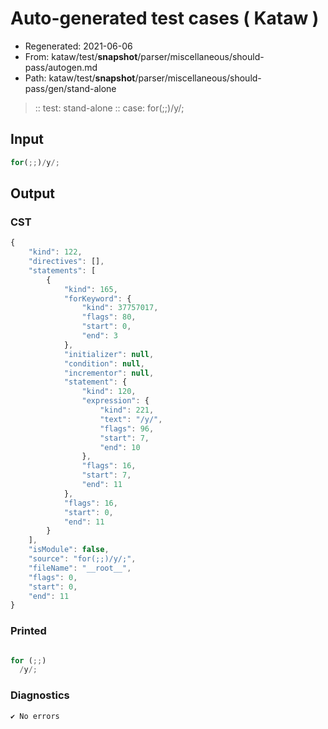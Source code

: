 # Auto-generated test cases ( Kataw )
- Regenerated: 2021-06-06
- From: kataw/test/__snapshot__/parser/miscellaneous/should-pass/autogen.md
- Path: kataw/test/__snapshot__/parser/miscellaneous/should-pass/gen/stand-alone
> :: test: stand-alone
> :: case: for(;;)/y/;
## Input

`````js
for(;;)/y/;
`````
## Output

### CST

```javascript
{
    "kind": 122,
    "directives": [],
    "statements": [
        {
            "kind": 165,
            "forKeyword": {
                "kind": 37757017,
                "flags": 80,
                "start": 0,
                "end": 3
            },
            "initializer": null,
            "condition": null,
            "incrementor": null,
            "statement": {
                "kind": 120,
                "expression": {
                    "kind": 221,
                    "text": "/y/",
                    "flags": 96,
                    "start": 7,
                    "end": 10
                },
                "flags": 16,
                "start": 7,
                "end": 11
            },
            "flags": 16,
            "start": 0,
            "end": 11
        }
    ],
    "isModule": false,
    "source": "for(;;)/y/;",
    "fileName": "__root__",
    "flags": 0,
    "start": 0,
    "end": 11
}
```

### Printed

```javascript

for (;;)
  /y/;
```

### Diagnostics

```javascript
✔ No errors
```

